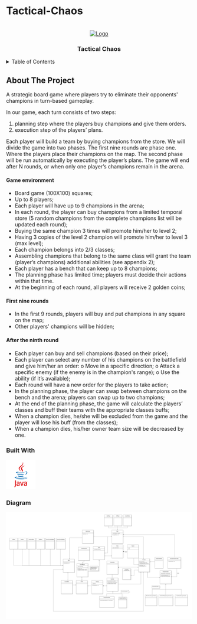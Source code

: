 # Tactical-Chaos






<!-- PROJECT LOGO -->
<br />
<div align="center">
  <a href="https://github.com/carolha2">
    <img src=https://icons.veryicon.com/png/o/object/color-game-icon/character-3.png alt="Logo" width="80" height="80">
  </a>

  <h3 align="center">Tactical Chaos</h3>

</div>


<!-- TABLE OF CONTENTS -->
<details>
  <summary>Table of Contents</summary>
  <ol>
    <li>
      <a href="#about-the-project">About The Project</a>
      <ul>
        <li><a href="#game-environment">Game environment</a></li>
        <li><a href="#first-nine-rounds">First nine rounds</a></li>
        <li><a href="#after-the-ninth-round">After the ninth round</a></li>
      </ul>
    </li>
    <li>
      <a href="#built-with">Built With</a>
    </li>
    <li><a href="#diagram">Diagram</a></li>
  </ol>
</details>



<!-- ABOUT THE PROJECT -->
## About The Project

A strategic board game where players try to eliminate their opponents' champions in turn-based gameplay.

In our game, each turn consists of two steps:
1) planning step where the players buy champions and give them orders.
2) execution step of the players’ plans.

Each player will build a team by buying champions from the store. We will divide the game into two
phases. The first nine rounds are phase one. Where the players place their champions on the map. The
second phase will be run automatically by executing the player’s plans.
The game will end after N rounds, or when only one player’s champions remain in the arena.

#### Game environment
* Board game (100X100) squares;
* Up to 8 players;
* Each player will have up to 9 champions in the arena;
* In each round, the player can buy champions from a limited temporal store (5 random champions from the complete champions list will be updated each round);
* Buying the same champion 3 times will promote him/her to level 2;
* Having 3 copies of the level 2 champion will promote him/her to level 3 (max level);
* Each champion belongs into 2/3 classes;
* Assembling champions that belong to the same class will grant the team (player’s champions)
additional abilities (see appendix 2);
* Each player has a bench that can keep up to 8 champions;
* The planning phase has limited time; players must decide their actions within that time.
* At the beginning of each round, all players will receive 2 golden coins;

#### First nine rounds
* In the first 9 rounds, players will buy and put champions in any square on the map;
* Other players' champions will be hidden;

#### After the ninth round
* Each player can buy and sell champions (based on their price);
* Each player can select any number of his champions on the battlefield and give him/her an order:
	o Move in a specific direction;
	o Attack a specific enemy (if the enemy is in the champion's range);
	o Use the ability (if it’s available);
* Each round will have a new order for the players to take action;
* In the planning phase, the player can swap between champions on the bench and the arena; players can swap up to two champions;
* At the end of the planning phase, the game will calculate the players’ classes and buff their teams with the appropriate classes buffs;
* When a champion dies, he/she will be excluded from the game and the player will lose his buff (from the classes);
* When a champion dies, his/her owner team size will be decreased by one.
  






<!-- BUILT WITH -->
### Built With

<img src=/java.png alt="Logo" width="80" height="80">


<!-- DIAGRAM -->

### Diagram

![](/class%20diagram.png)







